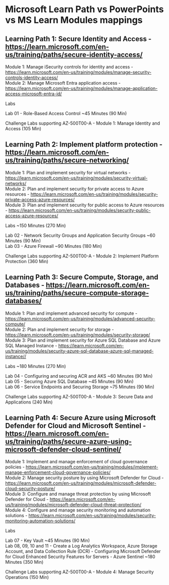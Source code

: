 # Microsoft Learn Path vs PowerPoints vs MS Learn Modules mappings

## Learning Path 1:  Secure Identity and Access - https://learn.microsoft.com/en-us/training/paths/secure-identity-access/

Module 1: Manage iSecurity controls for identity and access - https://learn.microsoft.com/en-us/training/modules/manage-security-controls-identity-access/ <br>
Module 2: Manage Microsoft Entra application access -https://learn.microsoft.com/en-us/training/modules/manage-application-access-microsoft-entra-id/ <br>

Labs <br>

Lab 01 - Role-Based Access Control ~45 Minutes (90 Min) <br> 

Challenge Labs supporting AZ-500T00-A - Module 1: Manage Identity and Access (105 Min) <br>

## Learning Path 2:  Implement platform protection - https://learn.microsoft.com/en-us/training/paths/secure-networking/

Module 1: Plan and implement security for virtual networks - https://learn.microsoft.com/en-us/training/modules/security-virtual-networks/ <br>
Module 2: Plan and implement security for private access to Azure resources - https://learn.microsoft.com/en-us/training/modules/security-private-access-azure-resources/ <br>
Module 3: Plan and implement security for public access to Azure resources - https://learn.microsoft.com/en-us/training/modules/security-public-access-azure-resources/<br>

Labs ~150 Minutes (270 Min)<br>

Lab 02 - Network Security Groups and Application Security Groups ~60 Minutes (90 Min) <br>
Lab 03 - Azure Firewall ~90 Minutes (180 Min) <br>

Challenge Labs supporting AZ-500T00-A - Module 2: Implement Platform Protection (360 Min) <br>

## Learning Path 3:  Secure Compute, Storage, and Databases - https://learn.microsoft.com/en-us/training/paths/secure-compute-storage-databases/

Module 1: Plan and implement advanced security for compute  - https://learn.microsoft.com/en-us/training/modules/advanced-security-compute/<br>
Module 2: Plan and implement security for storage - https://learn.microsoft.com/en-us/training/modules/security-storage/ <br>
Module 3: Plan and implement security for Azure SQL Database and Azure SQL Managed Instance  - https://learn.microsoft.com/en-us/training/modules/security-azure-sql-database-azure-sql-managed-instance// <br>

Labs ~180 Minutes (270 Min)<br>

Lab 04 - Configuring and securing ACR and AKS​ ~60 Minutes (90 Min) <br>
Lab 05 - Securing Azure SQL Database ~45 Minutes (90 Min) <br>
Lab 06 - Service Endpoints and Securing Storage ~75 Minutes (90 Min)<br>

Challenge Labs supporting AZ-500T00-A - Module 3: Secure Data and Applications (240 Min) <br>

## Learning Path 4: Secure Azure using Microsoft Defender for Cloud and Microsoft Sentinel  - https://learn.microsoft.com/en-us/training/paths/secure-azure-using-microsoft-defender-cloud-sentinel/

Module 1: Implement and manage enforcement of cloud governance policies - https://learn.microsoft.com/en-us/training/modules/implement-manage-enforcement-cloud-governance-policies/ <br>
Module 2: Manage security posture by using Microsoft Defender for Cloud - https://learn.microsoft.com/en-us/training/modules/microsoft-defender-cloud-security-posture/<br>
Module 3: Configure and manage threat protection by using Microsoft Defender for Cloud  - https://learn.microsoft.com/en-us/training/modules/microsoft-defender-cloud-threat-protection/<br>
Module 4: Configure and manage security monitoring and automation solutions  - https://learn.microsoft.com/en-us/training/modules/security-monitoring-automation-solutions/<br>

Labs <br>

Lab 07 - Key Vault​  ~45 Minutes (90 Min) <br>
Lab 08, 09, 10 and 11 - Create a Log Analytics Workspace, Azure Storage Account, and Data Collection Rule (DCR) - Configuring Microsoft Defender for Cloud Enhanced Security Features for Servers - Azure Sentinel ~180 Minutes (350 Min) <br>

Challenge Labs supporting AZ-500T00-A - Module 4: Manage Security Operations (150 Min) <br>

